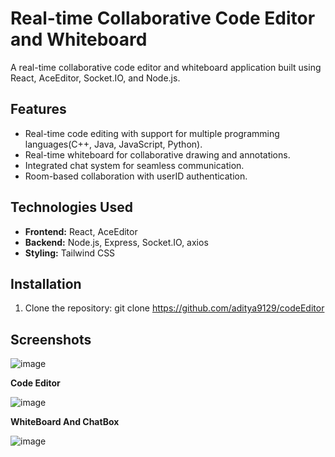 # Real-time Collaborative Code Editor and Whiteboard

A real-time collaborative code editor and whiteboard application built using React, AceEditor, Socket.IO, and Node.js.

## Features

- Real-time code editing with support for multiple programming languages(C++, Java, JavaScript, Python).
- Real-time whiteboard for collaborative drawing and annotations.
- Integrated chat system for seamless communication.
- Room-based collaboration with userID authentication.

## Technologies Used

- **Frontend:** React, AceEditor
- **Backend:** Node.js, Express, Socket.IO, axios
- **Styling:** Tailwind CSS

## Installation

1. Clone the repository:
   git clone https://github.com/aditya9129/codeEditor

## Screenshots

![image](https://github.com/user-attachments/assets/9119b930-0f53-4aa1-9d01-8699bf90a32d)

**Code Editor**

![image](https://github.com/user-attachments/assets/1c0a2573-57ce-4e33-b244-249ae8a9259e)

**WhiteBoard And ChatBox**

![image](https://github.com/user-attachments/assets/586bc2e3-0b34-4c11-a3f6-645791f3cf7f)



